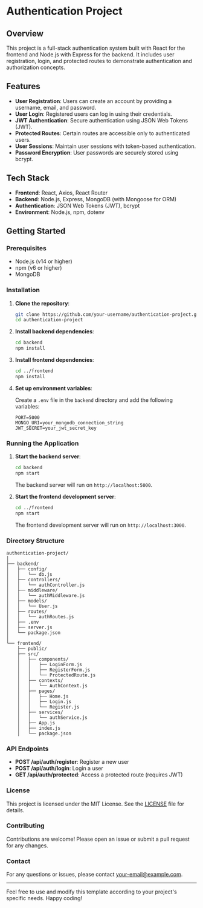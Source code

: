 # Authentication Project

## Overview

This project is a full-stack authentication system built with React for the frontend and Node.js with Express for the backend. It includes user registration, login, and protected routes to demonstrate authentication and authorization concepts.

## Features

- **User Registration**: Users can create an account by providing a username, email, and password.
- **User Login**: Registered users can log in using their credentials.
- **JWT Authentication**: Secure authentication using JSON Web Tokens (JWT).
- **Protected Routes**: Certain routes are accessible only to authenticated users.
- **User Sessions**: Maintain user sessions with token-based authentication.
- **Password Encryption**: User passwords are securely stored using bcrypt.

## Tech Stack

- **Frontend**: React, Axios, React Router
- **Backend**: Node.js, Express, MongoDB (with Mongoose for ORM)
- **Authentication**: JSON Web Tokens (JWT), bcrypt
- **Environment**: Node.js, npm, dotenv

## Getting Started

### Prerequisites

- Node.js (v14 or higher)
- npm (v6 or higher)
- MongoDB

### Installation

1. **Clone the repository**:
   ```sh
   git clone https://github.com/your-username/authentication-project.git
   cd authentication-project
   ```

2. **Install backend dependencies**:
   ```sh
   cd backend
   npm install
   ```

3. **Install frontend dependencies**:
   ```sh
   cd ../frontend
   npm install
   ```

4. **Set up environment variables**:

   Create a `.env` file in the `backend` directory and add the following variables:
   ```
   PORT=5000
   MONGO_URI=your_mongodb_connection_string
   JWT_SECRET=your_jwt_secret_key
   ```

### Running the Application

1. **Start the backend server**:
   ```sh
   cd backend
   npm start
   ```

   The backend server will run on `http://localhost:5000`.

2. **Start the frontend development server**:
   ```sh
   cd ../frontend
   npm start
   ```

   The frontend development server will run on `http://localhost:3000`.

### Directory Structure

```
authentication-project/
│
├── backend/
│   ├── config/
│   │   └── db.js
│   ├── controllers/
│   │   └── authController.js
│   ├── middleware/
│   │   └── authMiddleware.js
│   ├── models/
│   │   └── User.js
│   ├── routes/
│   │   └── authRoutes.js
│   ├── .env
│   ├── server.js
│   └── package.json
│
└── frontend/
    ├── public/
    ├── src/
    │   ├── components/
    │   │   ├── LoginForm.js
    │   │   ├── RegisterForm.js
    │   │   └── ProtectedRoute.js
    │   ├── contexts/
    │   │   └── AuthContext.js
    │   ├── pages/
    │   │   ├── Home.js
    │   │   ├── Login.js
    │   │   └── Register.js
    │   ├── services/
    │   │   └── authService.js
    │   ├── App.js
    │   ├── index.js
    │   └── package.json
```

### API Endpoints

- **POST /api/auth/register**: Register a new user
- **POST /api/auth/login**: Login a user
- **GET /api/auth/protected**: Access a protected route (requires JWT)

### License

This project is licensed under the MIT License. See the [LICENSE](LICENSE) file for details.

### Contributing

Contributions are welcome! Please open an issue or submit a pull request for any changes.

### Contact

For any questions or issues, please contact [your-email@example.com](mailto:your-email@example.com).

---

Feel free to use and modify this template according to your project's specific needs. Happy coding!
